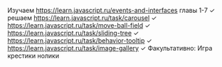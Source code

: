 Изучаем https://learn.javascript.ru/events-and-interfaces  главы 1-7        ✓
решаем
https://learn.javascript.ru/task/carousel                                   ✓
https://learn.javascript.ru/task/move-ball-field                            ✓
https://learn.javascript.ru/task/sliding-tree                               ✓
https://learn.javascript.ru/task/behavior-tooltip                           ✓ 
https://learn.javascript.ru/task/image-gallery                              ✓ 
Факультативно: Игра крестики нолики